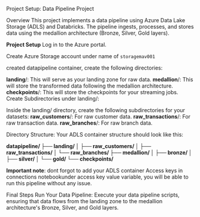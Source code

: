 Project Setup: Data Pipeline Project

Overview
This project implements a data pipeline using Azure Data Lake Storage (ADLS) and Databricks. The pipeline ingests, processes, and stores data using the medallion architecture (Bronze, Silver, Gold layers).


**Project Setup**
Log in to the Azure portal.

Create Azure Storage account under name of `storagemav001`

created datapipeline container, create the following directories:

**landing**/: This will serve as your landing zone for raw data.
**medallion**/: This will store the transformed data following the medallion architecture.
**checkpoints**/: This will store the checkpoints for your streaming jobs.
Create Subdirectories under landing/:

Inside the landing/ directory, create the following subdirectories for your datasets:
**raw_customers**/: For raw customer data.
**raw_transactions**/: For raw transaction data.
**raw_branches**/: For raw branch data.

Directory Structure:
Your ADLS container structure should look like this:

**datapipeline/
├── landing/
│   ├── raw_customers/
│   ├── raw_transactions/
│   └── raw_branches/
├── medallion/
│   ├── bronze/
│   ├── silver/
│   └── gold/
└── checkpoints/**

**Important note**: dont forgot to add your ADLS container Access keys in connections notebookunder access key value variable, you will be able to run this pipeline without any issue. 

Final Steps
Run Your Data Pipeline:
Execute your data pipeline scripts, ensuring that data flows from the landing zone to the medallion architecture's Bronze, Silver, and Gold layers.
